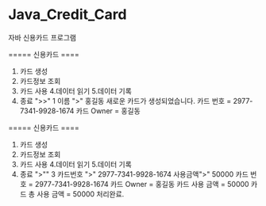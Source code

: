 # Java_Credit_Card
자바 신용카드 프로그램

===== 신용카드 ====
1. 카드 생성
2. 카드정보 조회
3. 카드 사용
4.데이터 읽기
5.데이터 기록
6. 종료
">>" 1
이름 ">" 홍길동
새로운 카드가 생성되었습니다.
카드 번호 = 2977-7341-9928-1674
카드 Owner = 홍길동


===== 신용카드 ====
1. 카드 생성
2. 카드정보 조회
3. 카드 사용
4.데이터 읽기
5.데이터 기록
6. 종료
">"" 3
카드번호 ">" 2977-7341-9928-1674
사용금액">" 50000
카드 번호 = 2977-7341-9928-1674
카드 Owner = 홍길동
카드 사용 금액 = 50000
카드 총 사용 금액 = 50000
처리완료.


